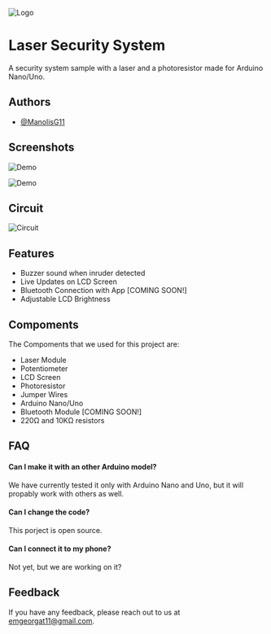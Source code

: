 
![Logo](https://i.ibb.co/3cWhyFm/Black-And-White-Minimalist-Rocket-Logo-1.png)


# Laser Security System

A security system sample with a laser and a photoresistor made for Arduino Nano/Uno.


## Authors

- [@ManolisG11](https://www.github.com/ManolisG11)


## Screenshots

![Demo](https://i.ibb.co/qpzT51G/0-02-05-390080f375697e4757a2c08af70ec593a7d72957671a9f929b7279ceb5a1c5d9-2e2f86ac692b9482.jpg)

![Demo](https://i.ibb.co/HHnHZwG/0-02-05-2269799632003a5c1f056fa2a6dc0aba3a7c14a81297c6742156b106aac0474e-91e8b313c3b74db1.jpg)

## Circuit

![Circuit](https://i.ibb.co/yRCnP6H/Surprising-Stantia.png)


## Features

- Buzzer sound when inruder detected
- Live Updates on LCD Screen
- Bluetooth Connection with App [COMING SOON!]
- Adjustable LCD Brightness
## Compoments

The Compoments that we used for this project are:

- Laser Module
- Potentiometer
- LCD Screen
- Photoresistor
- Jumper Wires
- Arduino Nano/Uno
- Bluetooth Module [COMING SOON!]
- 220Ω and 10ΚΩ resistors
## FAQ

#### Can I make it with an other Arduino model?

We have currently tested it only with Arduino Nano and Uno, but it will propably work with others as well.

#### Can I change the code?

This porject is open source.

#### Can I connect it to my phone?

Not yet, but we are working on it?


## Feedback

If you have any feedback, please reach out to us at emgeorgat11@gmail.com.


